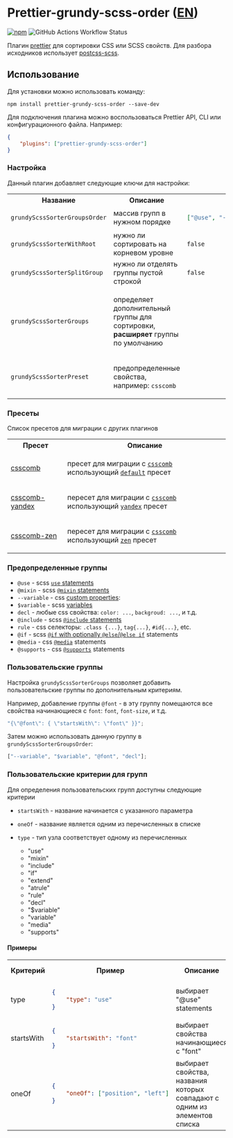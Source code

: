 # Prettier-grundy-scss-order ([EN](../README.md))

[![npm][npm-badge]][npm] ![GitHub Actions Workflow Status][npm-build]

Плагин [prettier](https://prettier.io/) для сортировки CSS или SCSS свойств. Для разбора исходников использует [postcss-scss](https://github.com/postcss/postcss-scss).

## Использование

Для установки можно использовать команду:

`npm install prettier-grundy-scss-order --save-dev`

Для подключения плагина можно воспользоваться Prettier API, CLI или конфигурационного файла. Например:

```json
{
    "plugins": ["prettier-grundy-scss-order"]
}
```

### Настройка

Данный плагин добавляет следующие ключи для настройки:

<table>
<tr>
<th>Название</th>
<th>Описание</th>
<th>Значение по умолчанию</th>
</tr>
<tr>
<td>

`grundyScssSorterGroupsOrder`</td>

<td>массив групп в нужном порядке</td>
<td>

```json
["@use", "--variable", "$variable", "@if", "decl", "@include", "@mixin", "rule"]
```

</td>
</tr>
<tr>
<td>

`grundyScssSorterWithRoot`</td>

<td>нужно ли сортировать на корневом уровне</td>
<td>

`false`</td>

<tr><td>

`grundyScssSorterSplitGroup`</td>

<td>нужно ли отделять группы пустой строкой</td>
<td>

`false`</td>

</tr>
<tr><td>

`grundyScssSorterGroups`</td>

<td>

определяет дополнительный группы для сортировки, **расширяет** группы по умолчанию</td>

<td></td>

</tr>
<tr><td>

`grundyScssSorterPreset`</td>

<td>

предопределенные свойства, например: `csscomb`</td>

<td></td>

</tr>
    </table>

### Пресеты

Список пресетов для миграции с других плагинов

<table>
<tr>
<th>Пресет</th>
<th>Описание</th>
</tr>
<tr>
<td>

[csscomb](../src/presets/csscomb.mjs)

</td>
<td>

пресет для миграции с [`csscomb`](https://github.com/csscomb/csscomb.js) использующий [`default`](https://github.com/csscomb/csscomb.js/blob/dev/config/csscomb.json) пресет</td>

</tr>
<tr>
<td>

[csscomb-yandex](../src/presets/csscomb-yandex.mjs)</td>

<td>

пересет для миграции с [`csscomb`](https://github.com/csscomb/csscomb.js) использующий [`yandex`](https://github.com/csscomb/csscomb.js/blob/dev/config/yandex.json) пресет</td>

</tr>
<tr>
<td>

[csscomb-zen](../src/presets/csscomb-zen.mjs)</td>

<td>

пересет для миграции с [`csscomb`](https://github.com/csscomb/csscomb.js) использующий [`zen`](https://github.com/csscomb/csscomb.js/blob/dev/config/zen.json) пресет</td>

</tr>
</table>

### Предопределенные группы

- `@use` - scss [`use` statements](https://sass-lang.com/documentation/at-rules/use/)
- `@mixin` - scss [`@mixin` statements](https://sass-lang.com/documentation/at-rules/mixin/)
- `--variable` - css [custom properties](https://developer.mozilla.org/en-US/docs/Web/CSS/--*):
- `$variable` - scss [variables](https://sass-lang.com/documentation/variables/)
- `decl` - любые css свойства: `color: ...`, `backgroud: ...`, и т.д.
- `@include` - scss [`@include` statements](https://sass-lang.com/documentation/at-rules/mixin/)
- `rule` - css селекторы: `.class {...}`, `tag{...}`, `#id{...}`, etc.
- `@if` - scss [`@if` with optionally `@else`/`@else if`](https://sass-lang.com/documentation/at-rules/control/if/) statements
- `@media` - css [`@media`](https://developer.mozilla.org/en-US/docs/Web/CSS/@media) statements
- `@supports` - css [`@supports`](https://developer.mozilla.org/en-US/docs/Web/CSS/@supports) statements

### Пользовательские группы

Настройка `grundyScssSorterGroups` позволяет добавить пользовательские группы по дополнительным критериям.

Например, добавление группы `@font` - в эту группу помещаются все свойства начинающиеся с `font`: `font`, `font-size`, и т.д.

```js
"{\"@font\": { \"startsWith\": \"font\" }}";
```

Затем можно использовать данную группу в `grundyScssSorterGroupsOrder`:

```js
["--variable", "$variable", "@font", "decl"];
```

### Пользовательские критерии для групп

Для определения пользовательских групп доступны следующие критерии

- `startsWith` - название начинается с указанного параметра
- `oneOf` - название является одним из перечисленных в списке
- `type` - тип узла соответствует одному из перечисленных

    - "use"
    - "mixin"
    - "include"
    - "if"
    - "extend"
    - "atrule"
    - "rule"
    - "decl"
    - "$variable"
    - "variable"
    - "media"
    - "supports"

#### Примеры

<table>
<tr>
<th width="5%">Критерий</th>
<th width="35%">Пример</th>
<th width="25%">Описание</th>
<th >Подходящие свойства</th>
</tr>
<tr>
<td>type</td>
<td>

```json
{
    "type": "use"
}
```

</td>
<td>выбирает "@use" statements</td>
<td>

```scss
@use "colors";
@use "colors" as c;
```

</td>
</tr>
<tr>
<td>startsWith</td>
<td>

```json
{
    "startsWith": "font"
}
```

</td>
<td>выбирает свойства начинающиеся с "font"</td>
<td>

```scss
font: "Courier New";
font-size: 10px;
@include fonts;
```

</td>
</tr>
<tr>
<td>oneOf</td>
<td>

```json
{
    "oneOf": ["position", "left"]
}
```

</td>
<td>выбирает свойства, названия которых совпадают с одним из элементов списка</td>
<td>

```scss
position: relative;
left: 10px;
```

</td>
</tr>
</table>

[npm]: https://www.npmjs.com/package/prettier-grundy-scss-order
[npm-badge]: https://img.shields.io/npm/v/prettier-grundy-scss-order?color=blue
[npm-build]: https://img.shields.io/github/actions/workflow/status/urffin/grundy-scss-order/npm-publish.yml?label=build
